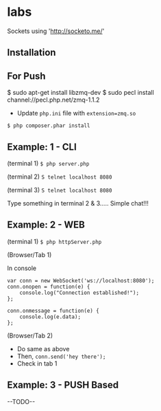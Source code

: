 labs
====

Sockets using 'http://socketo.me/'

Installation
-------------

## For Push

$ sudo apt-get install libzmq-dev
$ sudo pecl install channel://pecl.php.net/zmq-1.1.2
- Update `php.ini` file with `extension=zmq.so`

`$ php composer.phar install`

Example: 1 - CLI
----------------
(terminal 1)
`$ php server.php`

(terminal 2)
`S telnet localhost 8080`

(terminal 3)
`S telnet localhost 8080`

Type something in terminal 2 & 3..... Simple chat!!!


Example: 2 - WEB
----------------
(terminal 1)
`$ php httpServer.php`

(Browser/Tab 1)

In console
```
var conn = new WebSocket('ws://localhost:8080');
conn.onopen = function(e) {
    console.log("Connection established!");
};

conn.onmessage = function(e) {
    console.log(e.data);
};
```

(Browser/Tab 2)
- Do same as above
- Then,
`conn.send('hey there');`
- Check in tab 1


Example: 3 - PUSH Based
--------------------------
--TODO--

